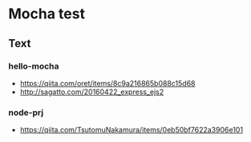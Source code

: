 # Mocha test

## Text 

### hello-mocha
- https://qiita.com/oret/items/8c9a216865b088c15d68
- http://sagatto.com/20160422_express_ejs2

### node-prj
- https://qiita.com/TsutomuNakamura/items/0eb50bf7622a3906e101